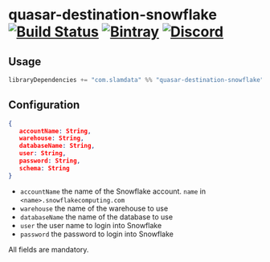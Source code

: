 # quasar-destination-snowflake [![Build Status](https://travis-ci.com/slamdata/quasar-destination-snowflake.svg?branch=master)](https://travis-ci.com/slamdata/quasar-destination-snowflake) [![Bintray](https://img.shields.io/bintray/v/slamdata-inc/maven-public/quasar-destination-snowflake.svg)](https://bintray.com/slamdata-inc/maven-public/quasar-destination-snowflake) [![Discord](https://img.shields.io/discord/373302030460125185.svg?logo=discord)](https://discord.gg/QNjwCg6)

## Usage

```sbt
libraryDependencies += "com.slamdata" %% "quasar-destination-snowflake" % <version>
```

## Configuration

```json
{
   accountName: String,
   warehouse: String,
   databaseName: String,
   user: String,
   password: String,
   schema: String
}
```

- `accountName` the name of the Snowflake account. `name` in `<name>.snowflakecomputing.com`
- `warehouse` the name of the warehouse to use
- `databaseName` the name of the database to use
- `user` the user name to login into Snowflake
- `password` the password to login into Snowflake

All fields are mandatory.
